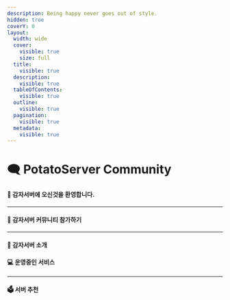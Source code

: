 ```yaml
---
description: Being happy never goes out of style.
hidden: true
coverY: 0
layout:
  width: wide
  cover:
    visible: true
    size: full
  title:
    visible: true
  description:
    visible: true
  tableOfContents:
    visible: true
  outline:
    visible: true
  pagination:
    visible: true
  metadata:
    visible: true
---
```


# 🗨️ PotatoServer Community

#### 👋 감자서버에 오신것을 환영합니다.

***

#### 👥 감자서버 커뮤니티 참가하기

***

#### 📑 감자서버 소개

#### 💻 운영중인 서비스

***

#### 🗳 서버 추천
